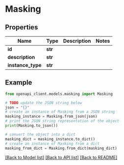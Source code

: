 # Masking


## Properties

Name | Type | Description | Notes
------------ | ------------- | ------------- | -------------
**id** | **str** |  | 
**description** | **str** |  | 
**instance_type** | **str** |  | 

## Example

```python
from openapi_client.models.masking import Masking

# TODO update the JSON string below
json = "{}"
# create an instance of Masking from a JSON string
masking_instance = Masking.from_json(json)
# print the JSON string representation of the object
print(Masking.to_json())

# convert the object into a dict
masking_dict = masking_instance.to_dict()
# create an instance of Masking from a dict
masking_from_dict = Masking.from_dict(masking_dict)
```
[[Back to Model list]](../README.md#documentation-for-models) [[Back to API list]](../README.md#documentation-for-api-endpoints) [[Back to README]](../README.md)



